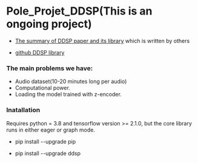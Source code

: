 # Pole_Projet_DDSP(This is an ongoing project)
 
* [The summary of DDSP paper and its library](https://www.cmwonderland.com/blog/2020/03/01/ddsp_sum/) which is written by others

* [github DDSP library](https://github.com/magenta/ddsp)

### The main problems we have:
* Audio dataset(10-20 minutes long per audio)
* Computational power.
* Loading the model trained with z-encoder.


### Inatallation

Requires python = 3.8 and tensorflow version >= 2.1.0, but the core library runs in either eager or graph mode.

* pip install --upgrade pip

* pip install --upgrade ddsp
